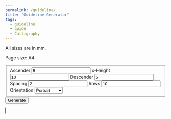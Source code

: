 ```yaml
---
permalink: /guideline/
title: "Guideline Generator"
tags:
  - guideline
  - guide
  - Calligraphy
---
```




All sizes are in mm.

Page size: A4
<form>
   <fieldset>
      Ascender <input type="number" id="ascender" value="5">
      x-Height <input type="number" id="xheight" value="10">
      Descender <input type="number" id="descender" value="5">
      Spacing <input type="number" id="spacing" value="2">
      Rows <input type="number" id="rows" value="10">
      Orientation 
      <select name="orientation"  id="orientation">
         <option value="portrait">Portrait</option>
         <option value="landscape">Landscape</option>
      </select>
   </fieldset>
   <input type="button"  class="btn--success" value="Generate" onclick="generate()"><br />
</form>
<canvas id="canvas1" style="background: white;border:1px solid #000000;"></canvas>
<script src="{{ site.url }}{{ site.baseurl }}/assets/guideline/guidelineGenerator.js" type="text/javascript"></script>

